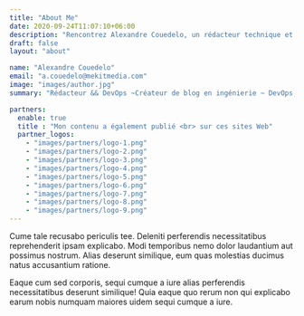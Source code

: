 ```yaml
---
title: "About Me"
date: 2020-09-24T11:07:10+06:00
description: "Rencontrez Alexandre Couedelo, un rédacteur technique et spécialiste DevOps passionné par la création de blogs d'ingénierie. Découvrez des informations sur DevOps, Kubernetes, la sécurité et SRE d'un professionnel expérimenté dédié au partage de connaissances et d'expertise."
draft: false
layout: "about"

name: "Alexandre Couedelo"
email: "a.couedelo@mekitmedia.com"
image: "images/author.jpg"
summary: "Rédacteur && DevOps ~Créateur de blog en ingénierie ~ DevOps, Kubernetes, Security, SRE"

partners:
  enable: true
  title : "Mon contenu a également publié <br> sur ces sites Web"
  partner_logos:
    - "images/partners/logo-1.png"
    - "images/partners/logo-2.png"
    - "images/partners/logo-3.png"
    - "images/partners/logo-4.png"
    - "images/partners/logo-5.png"
    - "images/partners/logo-6.png"
    - "images/partners/logo-7.png"
    - "images/partners/logo-8.png"
    - "images/partners/logo-9.png"
---
```


Cume tale recusabo periculis tee. Deleniti perferendis necessitatibus reprehenderit ipsam explicabo. Modi temporibus nemo dolor laudantium aut possimus nostrum. Alias deserunt similique, eum quas molestias ducimus natus accusantium ratione.

Eaque cum sed corporis, sequi cumque a iure alias perferendis necessitatibus deserunt similique! Quia eaque quo rerum non qui explicabo earum nobis numquam maiores uidem sequi cumque a iure.